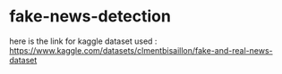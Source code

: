 # fake-news-detection
here is the link for kaggle dataset used : https://www.kaggle.com/datasets/clmentbisaillon/fake-and-real-news-dataset
